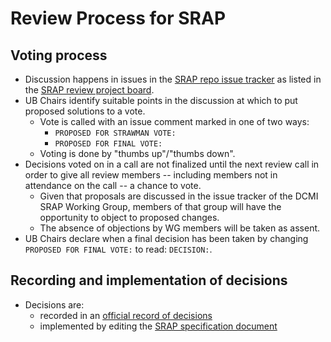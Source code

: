 # Review Process for SRAP

## Voting process
- Discussion happens in issues in the [SRAP repo issue tracker](https://github.com/dcmi/dc-srap/issues) as listed in the [SRAP review project board](https://github.com/orgs/dcmi/projects/4/views/1).
- UB Chairs identify suitable points in the discussion at which to put proposed solutions to a vote.
  - Vote is called with an issue comment marked in one of two ways:
    - `PROPOSED FOR STRAWMAN VOTE:`
    - `PROPOSED FOR FINAL VOTE:`
  - Voting is done by "thumbs up"/"thumbs down".
- Decisions voted on in a call are not finalized until the next review call in order to give all review members -- including members not in attendance on the call -- a chance to vote.
  - Given that proposals are discussed in the issue tracker of the DCMI SRAP Working Group, members of that group will have the opportunity to object to proposed changes. 
  - The absence of objections by WG members will be taken as assent.
- UB Chairs declare when a final decision has been taken by changing `PROPOSED FOR FINAL VOTE:` to read: `DECISION:`.

## Recording and implementation of decisions
- Decisions are: 
  - recorded in an [official record of decisions](https://github.com/dcmi/usage/blob/master/reviews/srap/decisions.md)
  - implemented by editing the [SRAP specification document](https://dcmi.github.io/dc-srap/srap-profile)
